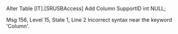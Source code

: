 Alter Table [IT].[SRUSBAccess] 
Add Column SupportID int NULL;


Msg 156, Level 15, State 1, Line 2
Incorrect syntax near the keyword 'Column'.
